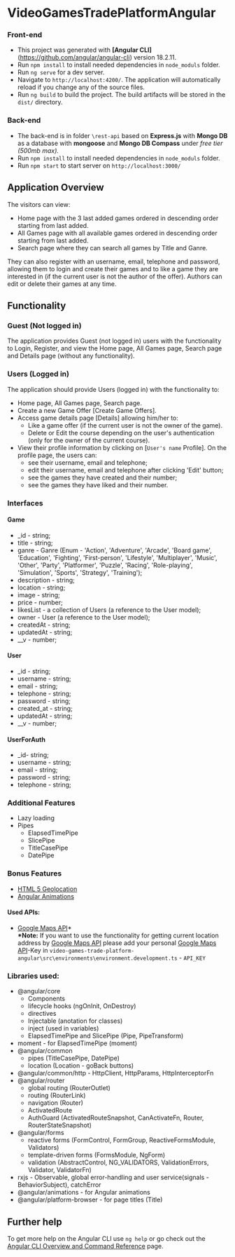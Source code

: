 # VideoGamesTradePlatformAngular

### Front-end

- This project was generated with __[Angular CLI]__(https://github.com/angular/angular-cli) version 18.2.11.
- Run `npm install` to install needed dependencies in `node_moduls` folder.
- Run `ng serve` for a dev server.
- Navigate to `http://localhost:4200/`. The application will automatically reload if you change any of the source files.
- Run `ng build` to build the project. The build artifacts will be stored in the `dist/` directory.

### Back-end

- The back-end is in folder `\rest-api` based on __Express.js__ with __Mongo DB__ as a database with __mongoose__ and __Mongo DB Compass__ under _free tier (500mb max)._
- Run `npm install` to install needed dependencies in `node_moduls` folder.
- Run `npm start` to start server on `http://localhost:3000/`

## Application Overview

The visitors can view:
- Home page with the 3 last added games ordered in descending order starting from last added.
- All Games page with all available games ordered in descending order starting from last added.
- Search page where they can search all games by Title and Ganre.

They can also register with an username, email, telephone and password, allowing them to login and create their games and to like a game they are interested in (if the current user is not the author of the offer). Authors can edit or delete their games at any time.

## Functionality

### Guest (Not logged in)

The application provides Guest (not logged in) users with the functionality to Login, Register, and view the Home page, All Games page, Search page and Details page (without any functionality).

### Users (Logged in)

The application should provide Users (logged in) with the functionality to:
- Home page, All Games page, Search page.
- Create а new Game Offer [Create Game Offers].
- Access game details page [Details] allowing him/her to:
    - Like a game offer (if the current user is not the owner of the game).
    - Delete or Edit the course depending on the user's authentication (only for the owner of the current course).
- View their profile information by clicking on [`User's name` Profile]. On the profile page, the users can:
    - see their username, email and telephone;
    - edit their username, email and telephone after clicking 'Edit' button;
    - see the games they have created and their number;
    - see the games they have liked and their number.

### Interfaces

#### Game
- _id - string;
- title - string;
- ganre - Ganre (Enum - 'Action',
    'Adventure',
    'Arcade',
    'Board game',
    'Education',
    'Fighting',
    'First-person',
    'Lifestyle',
    'Multiplayer',
    'Music',
    'Other',
    'Party',
    'Platformer',
    'Puzzle',
    'Racing',
    'Role-playing',
    'Simulation',
    'Sports',
    'Strategy',
    'Training');
- description - string;
- location - string; 
- image - string;
- price - number;
- likesList - a collection of Users (a reference to the User model);
- owner - User (a reference to the User model);
- createdAt - string;
- updatedAt - string;
- __v - number;

#### User
- _id - string;
- username - string;
- email - string;
- telephone - string;
- password - string;
- created_at - string;
- updatedAt - string;
- __v - number;

#### UserForAuth
- _id-  string;
- username - string;
- email - string;
- password - string;
- telephone - string;

### Additional Features 

- Lazy loading
- Pipes
  + ElapsedTimePipe
  + SlicePipe
  + TitleCasePipe
  + DatePipe

### Bonus Features

- [HTML 5 Geolocation](https://developer.mozilla.org/en-US/docs/Web/API/Geolocation_API)
- [Angular Animations](https://angular.dev/guide/animations)

#### Used APIs:

- [Google Maps API](https://developers.google.com/maps)*    
    __*Note:__ If you want to use the functionality for getting current location address by [Google Maps API](https://developers.google.com/maps) please add your personal [Google Maps API](https://developers.google.com/maps)-Key in `video-games-trade-platform-angular\src\environments\environment.development.ts` - `API_KEY`
  
### Libraries used:

- @angular/core
    + Components
    + lifecycle hooks (ngOnInit, OnDestroy)
    + directives
    + Injectable (anotation for classes)
    + inject (used in variables)
    + ElapsedTimePipe and SlicePipe (Pipe, PipeTransform)
- moment - for ElapsedTimePipe (moment)
- @angular/common
    + pipes (TitleCasePipe, DatePipe)
    + location (Location - goBack buttons)
- @angular/common/http - HttpClient, HttpParams, HttpInterceptorFn
- @angular/router
    + global routing (RouterOutlet)
    + routing (RouterLink)
    + navigation (Router)
    + ActivatedRoute
    + AuthGuard (ActivatedRouteSnapshot, CanActivateFn, Router, RouterStateSnapshot)
- @angular/forms
    + reactive forms (FormControl, FormGroup, ReactiveFormsModule, Validators)
    + template-driven forms (FormsModule, NgForm)
    + validation (AbstractControl, NG_VALIDATORS, ValidationErrors, Validator, ValidatorFn)
- rxjs - Observable, global error-handling and user service(signals - BehaviorSubject), catchError
- @angular/animations - for Angular animations
- @angular/platform-browser - for page titles (Title)

## Further help

To get more help on the Angular CLI use `ng help` or go check out the [Angular CLI Overview and Command Reference](https://angular.dev/tools/cli) page.